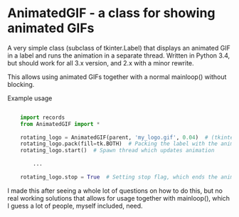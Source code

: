 AnimatedGIF - a class for showing animated GIFs
========================

A very simple class (subclass of tkinter.Label) that displays an animated GIF in 
a label and runs the animation in a separate thread. Written in Python 3.4, but should 
work for all 3.x version, and 2.x with a minor rewrite.

This allows using animated GIFs together with a normal mainloop() without blocking.

Example usage

```python

    import records
    from AnimatedGIF import *
  
    rotating_logo = AnimatedGIF(parent, 'my_logo.gif', 0.04)  # (tkinter.parent, filename, delay between frames)
  	rotating_logo.pack(fill=tk.BOTH)  # Packing the label with the animated gif (grid works just as well)
  	rotating_logo.start()  # Spawn thread which updates animation
  	
  		...
    
    rotating_logo.stop = True  # Setting stop flag, which ends the animation
```

I made this after seeing a whole lot of questions on how to do this, but no real working solutions that allows
for usage together with mainloop(), which I guess a lot of people, myself included, need.
